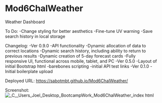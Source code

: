 # Mod6ChalWeather
Weather Dashboard

To Do:
  -Change styling for better aesthetics
  -Fine-tune UV warning
  -Save search history in local storage

Changelog: 
-Ver 0.9.0
  -API functionality
  -Dynamic allocation of data to correct locations
  -Dynamic search history, including ability to return to previous results
  -Dynamic creation of 5-day forecast cards
  -Fully responsive UI, functional across mobile, tablet, and PC
-Ver 0.5.0
  -Layout of initial Bootstrap html
  -barebones scripting
  -initial API test links
 -Ver 0.1.0
  -Initial boilerplate upload


Deployed URL: https://sabotmbt.github.io/Mod6ChalWeather/

Screenshot: ![_C__Users_Joel_Desktop_BootcampWork_Mod6ChalWeather_index html](https://user-images.githubusercontent.com/104104069/169196735-2a080505-05b7-4f9a-9bea-6427b099bf75.png)
